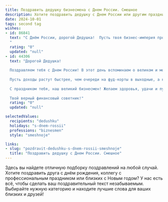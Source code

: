 ```yaml
---
title: Поздравить дедушку бизнесмена с Днем России. Смешное
description: Хотите поздравить дедушку с Днем России или другим праздником? Наш ИИ создаст незабываемое поздравление, а вы обязательно выделитесь среди других.  
date: 2024-10-01
tags: second tag
wishes:
- id: 86841
  text: "С Днём России, дорогой Дедушка!  Пусть твоя бизнес-империя процветает так же пышно, как наш триколор развевается на ветру!  Желаю тебе столько прибыли, что придётся строить новый особняк – специально для хранения всех твоих миллионов!  Главное, не забудь пригласить на новоселье! 😉
  "
  rating: "0"
  updated: "null"
- id: 44306
  text: "Дорогой Дедушка!
  
  Поздравляем тебя с Днем России! В этот день вспоминаем о великом и могучем — как наша экономика на твоих плечах держится! Желаем тебе еще больше успешных сделок, чтобы даже банкиры завидовали твоей предпринимательской жилке!
  
  Пусть доходы растут быстрее, чем очереди на фуд-корты в выходные, а конкуренты остаются позади, как интернет на старых телеках! Главное — не забывай, что бизнес — это не только прибыль, но и хорошее настроение, ведь смех — это тоже отличный актив!
  
  С праздником тебя, наш великий бизнесмен! Желаем здоровья, удачи и пусть твоя жизнь будет такой же яркой, как новогодняя ёлка в офисе!
  
  Твой верный финансовый советник!"
  rating: "0"
  updated: "null"

selectedValues:
  recipients: "dedushku"
  holidays: "s-dnem-rossii"
  professions: "biznesmen"
  style: "smeshnoje"

links:
- slug: "pozdravit-dedushku-s-dnem-rossii-smeshnoje"
  title: "Поздравить дедушку с Днем России. Смешное"
---
```


Здесь вы найдете отличную подборку поздравлений на любой случай.
Хотите поздравить друга с днём рождения, коллегу с профессиональным праздником или близких с Новым годом? У нас есть всё, чтобы сделать ваш поздравительный текст незабываемым. Выбирайте нужную категорию и находите лучшие слова для ваших близких и друзей!
